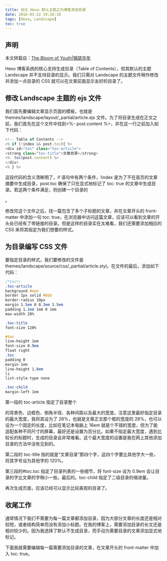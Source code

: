 ```yaml
---
title: 优化 Hexo 默认主题之为博客添加目录
date: 2016-03-22 19:20:10
tags: [Hexo, Landscape]
toc: true
---
```


## 声明
本文转载自：[The Bloom of Youth|锦瑟华年](http://kuangqi.me/tricks/enable-table-of-contents-on-hexo/)

Hexo 博客系统的核心支持生成目录（Table of Contents），但其默认的主题 Landscape 并不支持目录的显示。我们只需对 Landscape 的主题文件稍作修改并添加一点目录的 CSS 就可以在文章前面显示友好的目录了。

## 修改 Landscape 主题的 ejs 文件

我们首先要编辑文章显示页面的模板，也就是 themes/landscape/layout/_partial/article.ejs 文件。为了将目录生成在正文之前，我们首先在这个文件中找到<%- post.content %>，并在这一行之前加入如下代码：

```javascript
<!-- Table of Contents -->
<% if (!index && post.toc){ %>
<div id="toc" class="toc-article">
<strong class="toc-title">文章目录</strong>
<%- toc(post.content) %>
</div>
<% } %>
```

这段代码的含义清晰明了，if 语句中有两个条件，!index 是为了不在首页的文章摘要中生成目录，post.toc 确保了只在显式地标记了 toc: true 的文章中生成目录。若这两个条件满足，则创建一个目录的<div>。

修改完这个文件之后，找一篇包含了多个子标题的文章，并在文章开头的 front-matter 中添加一句 toc: true，在浏览器中访问这篇文章，应该可以看到文章的开头处已经有了带链接的目录。但是这样的目录实在太难看，我们还需要添加相应的 CSS 来将其指定为我们想要的样式。


## 为目录编写 CSS 文件

要指定目录的样式，我们要修改的文件是 themes/landscape/source/css/_partial/article.styl。在文件的最后，添加如下代码：

```css
/*toc*/
.toc-article
background #eee
border 1px solid #bbb
border-radius 10px
margin 1.5em 0 0.3em 1.5em
padding 1.2em 1em 0 1em
max-width 28%

.toc-title
font-size 120%

#toc
line-height 1em
font-size 0.9em
float right
.toc
padding 0
margin 1em
line-height 1.8em
li
list-style-type none

.toc-child
margin-left 1em

```

第一段的 toc-article 指定了目录整个<div>的背景色、边框色、倒角半径、各种间距以及最大的宽度。注意这里最好指定目录的最大宽度，我将其设为了 28%，也就是文章正文那个框的宽度的 28%，也可以设为一个固定的长度，比如在笔记本电脑上 16em 就是个不错的宽度，但为了能适配各种不同尺寸的屏幕，最好还是设置为百分比。如果不指定最大宽度，遇到比较长的标题时，生成的目录会非常难看。这个最大宽度的设置是我在网上其他添加目录的方法中没有见到的。

第二段的 toc-title 指的就是“文章目录”那四个字，这四个字要比其他字大一些，将其字号设为其他字的 120%。

第三段的#toc.toc 指定了目录列表的一些细节，将 font-size 设为 0.9em 会让目录的字比文章的字稍小一些。最后的。toc-child 指定了二级目录的缩进量。

再次生成页面，应该已经可以显示比较美观的目录了。

## 收尾工作

通常情况下我们不需要为每一篇文章都添加目录，因为大部分文章的长度还是相对较短，或者结构简单而没有添加小标题。在我的博客上，需要添加目录的长文还是相对较少的。因为我选择了默认不生成目录，而手动为需要目录的文章添加显式地标记。

下面我就需要编辑每一篇需要添加目录的文章，在文章开头的 front-matter 中加入 toc: true。
